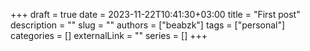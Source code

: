 +++ 
draft = true
date = 2023-11-22T10:41:30+03:00
title = "First post"
description = ""
slug = ""
authors = ["beabzk"]
tags = ["personal"]
categories = []
externalLink = ""
series = []
+++
